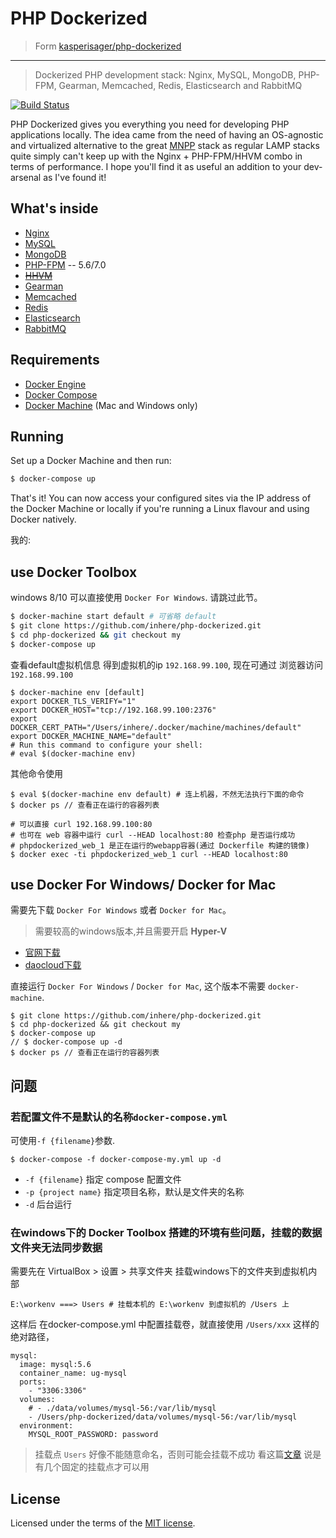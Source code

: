 # PHP Dockerized

>Form [kasperisager/php-dockerized](https://github.com/kasperisager/php-dockerized.git)

---------------

> Dockerized PHP development stack: Nginx, MySQL, MongoDB, PHP-FPM, Gearman, Memcached, Redis, Elasticsearch and RabbitMQ

[![Build Status](https://travis-ci.org/kasperisager/php-dockerized.svg)](https://travis-ci.org/kasperisager/php-dockerized)

PHP Dockerized gives you everything you need for developing PHP applications locally. The idea came from the need of having an OS-agnostic and virtualized alternative to the great [MNPP](https://github.com/jyr/MNPP) stack as regular LAMP stacks quite simply can't keep up with the Nginx + PHP-FPM/HHVM combo in terms of performance. I hope you'll find it as useful an addition to your dev-arsenal as I've found it!

## What's inside

* [Nginx](http://nginx.org/)
* [MySQL](http://www.mysql.com/)
* [MongoDB](http://www.mongodb.org/)
* [PHP-FPM](http://php-fpm.org/) -- 5.6/7.0
* ~~[HHVM](http://www.hhvm.com/)~~
* [Gearman](http://gearman.org/)
* [Memcached](http://memcached.org/)
* [Redis](http://redis.io/)
* [Elasticsearch](http://www.elasticsearch.org/)
* [RabbitMQ](https://www.rabbitmq.com/)

## Requirements

* [Docker Engine](https://docs.docker.com/installation/)
* [Docker Compose](https://docs.docker.com/compose/)
* [Docker Machine](https://docs.docker.com/machine/) (Mac and Windows only)

## Running

Set up a Docker Machine and then run:

```sh
$ docker-compose up
```

That's it! You can now access your configured sites via the IP address of the Docker Machine or locally if you're running a Linux flavour and using Docker natively.

我的:

## use Docker Toolbox

windows 8/10 可以直接使用 `Docker For Windows`. 请跳过此节。

```sh
$ docker-machine start default # 可省略 default
$ git clone https://github.com/inhere/php-dockerized.git 
$ cd php-dockerized && git checkout my
$ docker-compose up
```

查看default虚拟机信息 得到虚拟机的ip `192.168.99.100`, 现在可通过 浏览器访问 `192.168.99.100`

```
$ docker-machine env [default] 
export DOCKER_TLS_VERIFY="1"
export DOCKER_HOST="tcp://192.168.99.100:2376"
export DOCKER_CERT_PATH="/Users/inhere/.docker/machine/machines/default"
export DOCKER_MACHINE_NAME="default"
# Run this command to configure your shell:
# eval $(docker-machine env)
```


其他命令使用

```
$ eval $(docker-machine env default) # 连上机器，不然无法执行下面的命令
$ docker ps // 查看正在运行的容器列表

# 可以直接 curl 192.168.99.100:80
# 也可在 web 容器中运行 curl --HEAD localhost:80 检查php 是否运行成功
# phpdockerized_web_1 是正在运行的webapp容器(通过 Dockerfile 构建的镜像)
$ docker exec -ti phpdockerized_web_1 curl --HEAD localhost:80 
```

## use Docker For Windows/ Docker for Mac

需要先下载 `Docker For Windows` 或者 `Docker for Mac`。

> 需要较高的windows版本,并且需要开启 **Hyper-V**

- [官网下载](https://www.docker.com/products/docker)
- [daocloud下载](http://get.daocloud.io/#install-docker-for-mac-windows)

直接运行 `Docker For Windows` / `Docker for Mac`, 这个版本不需要 `docker-machine`.

```
$ git clone https://github.com/inhere/php-dockerized.git 
$ cd php-dockerized && git checkout my
$ docker-compose up
// $ docker-compose up -d
$ docker ps // 查看正在运行的容器列表

```

## 问题

### 若配置文件不是默认的名称`docker-compose.yml`

可使用`-f {filename}`参数.

```
$ docker-compose -f docker-compose-my.yml up -d
```

- `-f {filename}` 指定 compose 配置文件
- `-p {project name}` 指定项目名称，默认是文件夹的名称
- `-d` 后台运行

### 在windows下的 Docker Toolbox 搭建的环境有些问题，挂载的数据文件夹无法同步数据

需要先在 VirtualBox > 设置 > 共享文件夹 挂载windows下的文件夹到虚拟机内部 

```
E:\workenv ===> Users # 挂载本机的 E:\workenv 到虚拟机的 /Users 上
```

这样后 在docker-compose.yml 中配置挂载卷，就直接使用 `/Users/xxx` 这样的绝对路径，

```
mysql:
  image: mysql:5.6
  container_name: ug-mysql
  ports:
    - "3306:3306"
  volumes:
    # - ./data/volumes/mysql-56:/var/lib/mysql
    - /Users/php-dockerized/data/volumes/mysql-56:/var/lib/mysql
  environment:
    MYSQL_ROOT_PASSWORD: password
```

> 挂载点 `Users` 好像不能随意命名，否则可能会挂载不成功 
看这篇[文章](http://blog.csdn.net/jam_lee/article/details/40947429) 说是有几个固定的挂载点才可以用

## License

Licensed under the terms of the [MIT license](LICENSE.md).
